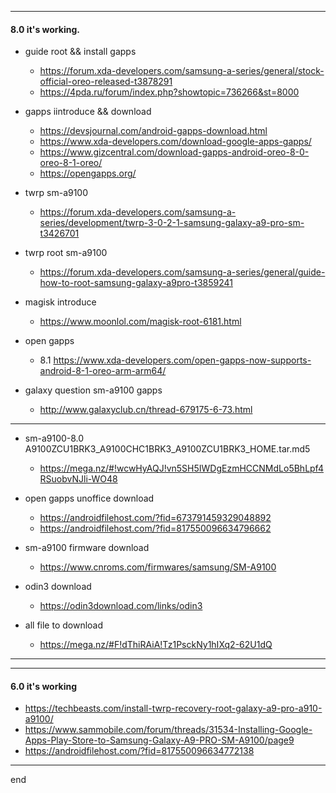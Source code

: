 
---

#### 8.0 it's working.


- guide root && install gapps
    - https://forum.xda-developers.com/samsung-a-series/general/stock-official-oreo-released-t3878291
    - https://4pda.ru/forum/index.php?showtopic=736266&st=8000

- gapps iintroduce && download
    - https://devsjournal.com/android-gapps-download.html
    - https://www.xda-developers.com/download-google-apps-gapps/
    - https://www.gizcentral.com/download-gapps-android-oreo-8-0-oreo-8-1-oreo/
    - https://opengapps.org/

- twrp sm-a9100
    - https://forum.xda-developers.com/samsung-a-series/development/twrp-3-0-2-1-samsung-galaxy-a9-pro-sm-t3426701

- twrp root sm-a9100
    - https://forum.xda-developers.com/samsung-a-series/general/guide-how-to-root-samsung-galaxy-a9pro-t3859241

- magisk introduce
    - https://www.moonlol.com/magisk-root-6181.html

- open gapps
    - 8.1 https://www.xda-developers.com/open-gapps-now-supports-android-8-1-oreo-arm-arm64/

- galaxy question sm-a9100 gapps
    - http://www.galaxyclub.cn/thread-679175-6-73.html

---

- sm-a9100-8.0 A9100ZCU1BRK3_A9100CHC1BRK3_A9100ZCU1BRK3_HOME.tar.md5
    - https://mega.nz/#!wcwHyAQJ!vn5SH5IWDgEzmHCCNMdLo5BhLpf4RSuobvNJli-WO48

- open gapps unoffice download
    - https://androidfilehost.com/?fid=673791459329048892
    - https://androidfilehost.com/?fid=817550096634796662

- sm-a9100 firmware download
    - https://www.cnroms.com/firmwares/samsung/SM-A9100

- odin3 download
    - https://odin3download.com/links/odin3

- all file to download
    - https://mega.nz/#F!dThiRAiA!Tz1PsckNy1hIXq2-62U1dQ

----
----

#### 6.0 it's working

- https://techbeasts.com/install-twrp-recovery-root-galaxy-a9-pro-a910-a9100/
- https://www.sammobile.com/forum/threads/31534-Installing-Google-Apps-Play-Store-to-Samsung-Galaxy-A9-PRO-SM-A9100/page9
- https://androidfilehost.com/?fid=817550096634772138

---
end
